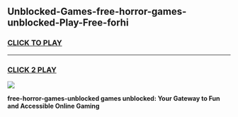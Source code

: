 
## Unblocked-Games-free-horror-games-unblocked-Play-Free-forhi
<h3>
<a href="https://premium76.site?title=free-horror-games-unblocked&ref=18A1">CLICK TO PLAY</a></h3>
<hr>

<h3>
<a href="https://premium76.site?title=free-horror-games-unblocked&ref=18A1">CLICK 2 PLAY</a>
  
</h3>

<a href="https://premium76.site?title=free-horror-games-unblocked&ref=18A1"><img src="https://clearcache.store/games.png"></a>


**free-horror-games-unblocked games unblocked: Your Gateway to Fun and Accessible Online Gaming**
